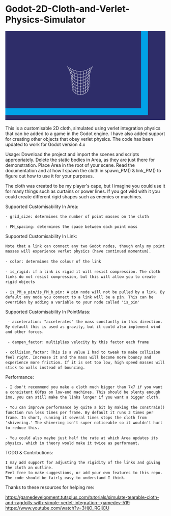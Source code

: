 # Godot-2D-Cloth-and-Verlet-Physics-Simulator
![Preview](github/preview.gif)

This is a customisable 2D cloth, simulated using verlet integration physics that can be added to a game in the Godot engine.
I have also added support for creating other objects that obey verlet physics.
The code has been updated to work for Godot version 4.x

Usage:
Download the project and import the scenes and scripts appropriately. Delete the static bodies in Area, as they are just there for demonstration.
Place Area in the root of your scene. Read the documentation and at how I spawn the cloth in spawn_PM() & link_PM() to figure out how to use it for your purposes.

The cloth was created to be my player's cape, but I imagine you could use it for many things such as curtains or power lines. 
If you got wild with it you could create different rigid shapes such as enemies or machines.

  Supported Customisability In Area:
	
    - grid_size: determines the number of point masses on the cloth
		
    - PM_spacing: determines the space between each point mass
		
  Supported Customisability In Link:
	
    Note that a link can connect any two Godot nodes, though only my point masses will experience verlet physics (have continued momentum).
		
    - color: determines the colour of the link
		
    - is_rigid: if a link is rigid it will resist compression. The cloth links do not resist compression, but this will allow you to create rigid objects
		
    - is_PM_a_pin/is_PM_b_pin: A pin node will not be pulled by a link. By default any node you connect to a link will be a pin. This can be overriden by adding a variable to your node called 'is_pin'
   
  Supported Customisability In PointMass:
   
	 - acceleration: "accelerates" the mass constantly in this direction. By default this is used as gravity, but it could also implement wind and other forces.
   
	 - dampen_factor: multiplies velocity by this factor each frame
  
	- collision_factor: This is a value I had to tweak to make collision feel right. Increase it and the mass will become more bouncy and experience more friction. If it is set too low, high speed masses will stick to walls instead of bouncing.



  Performance:
  
    - I don't recommend you make a cloth much bigger than 7x7 if you want a consistent 60fps on low-end machines. This should be plenty enough imo, you can still make the links longer if you want a bigger cloth.
	
    - You can improve performance by quite a bit by making the constrain() function run less times per frame. By default it runs 3 times per frame. In short, running it several times stops the cloth from 'shivering.' The shivering isn't super noticeable so it wouldn't hurt to reduce this.
	
    - You could also maybe just half the rate at which Area updates its physics, which in theory would make it twice as performant.
    
  TODO & Contributions:
	
    I may add support for adjusting the rigidity of the links and giving the cloth an outline.
    Feel free to make suggestions, or add your own features to this repo. The code should be fairly easy to understand I think.

Thanks to these resources for helping me:

https://gamedevelopment.tutsplus.com/tutorials/simulate-tearable-cloth-and-ragdolls-with-simple-verlet-integration--gamedev-519
https://www.youtube.com/watch?v=3HjO_RGIjCU
